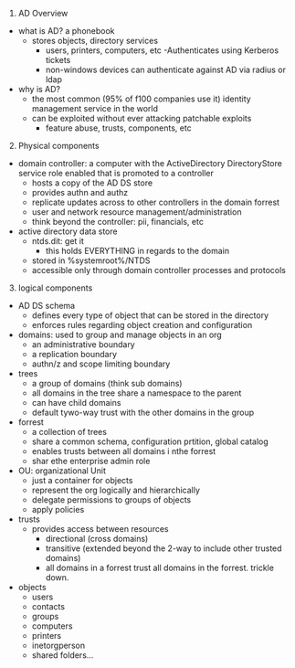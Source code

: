 1. AD Overview
- what is AD? a phonebook
	- stores objects, directory services
		- users, printers, computers, etc
	 -Authenticates using Kerberos tickets
		- non-windows devices can authenticate against AD via radius or ldap
- why is AD?
	- the most common (95% of f100 companies use it) identity management service in the world
	- can be exploited without ever attacking patchable exploits
		- feature abuse, trusts, components, etc

2. Physical components
- domain controller: a computer with the ActiveDirectory DirectoryStore service role enabled that is promoted to a controller
	- hosts a copy of the AD DS store
	- provides authn and authz
	- replicate updates across to other controllers in the domain forrest
	- user and network resource management/administration
	- think beyond the controller: pii, financials, etc
- active directory data store
	- ntds.dit: get it
		- this holds EVERYTHING in regards to the domain
	- stored in %systemroot%/NTDS
	- accessible only through domain controller processes and protocols
 

3. logical components
- AD DS schema
	- defines every type of object that can be stored in the directory
	- enforces rules regarding object creation and configuration
- domains: used to group and manage objects in an org
	- an administrative boundary
	- a replication boundary
	- authn/z and scope limiting boundary
- trees
	- a group of domains (think sub domains)
	- all domains in the tree share a namespace to the parent
	- can have child domains
	- default tywo-way trust with the other domains in the group
- forrest
	- a collection of trees
	- share a common schema, configuration prtition, global catalog
	- enables trusts between all domains i nthe forrest
	- shar ethe enterprise admin role
- OU: organizational Unit
	- just a container for objects
	- represent the org logically and hierarchically
	- delegate permissions to groups of objects
	- apply policies
- trusts
	- provides access between resources
		- directional (cross domains)
		- transitive (extended beyond the 2-way to include other trusted domains)
		- all domains in a forrest trust all domains in the forrest. trickle down.
- objects
	- users
	- contacts
	- groups
	- computers
	- printers
	- inetorgperson
	- shared folders...
